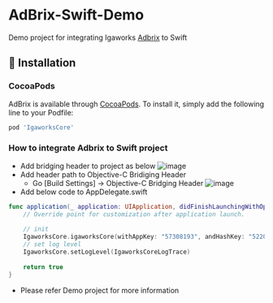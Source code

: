 # AdBrix-Swift-Demo
Demo project for integrating Igaworks [Adbrix](https://partners.igaworks.com/) to Swift

## 🔧 Installation

### CocoaPods
AdBrix is available through [CocoaPods](http://cocoapods.org). To install
it, simply add the following line to your Podfile:

```ruby
pod 'IgaworksCore'
```

### How to integrate Adbrix to Swift project
- Add bridging header to project as below
![image](https://user-images.githubusercontent.com/7614353/29651852-abf3ad72-88dd-11e7-9f56-6223f0157851.png)
- Add header path to Objective-C Bridiging Header
  - Go [Build Settings] -> Objective-C Bridging Header
![image](https://user-images.githubusercontent.com/7614353/29651856-b152fd68-88dd-11e7-8333-bd4bc697b906.png)
- Add below code to AppDelegate.swift
```swift
func application(_ application: UIApplication, didFinishLaunchingWithOptions launchOptions: [UIApplicationLaunchOptionsKey: Any]?) -> Bool {
    // Override point for customization after application launch.
    
    // init
    IgaworksCore.igaworksCore(withAppKey: "57308193", andHashKey: "522040fdbe0d4291")
    // set log level
    IgaworksCore.setLogLevel(IgaworksCoreLogTrace)
     
    return true
}
```

- Please refer Demo project for more information

